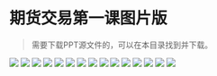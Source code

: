 # 期货交易第一课图片版

> 需要下载PPT源文件的，可以在本目录找到并下载。

![](./幻灯片1.png)
![](./幻灯片2.png)
![](./幻灯片3.png)
![](./幻灯片4.png)
![](./幻灯片5.png)
![](./幻灯片6.png)
![](./幻灯片7.png)
![](./幻灯片8.png)
![](./幻灯片9.png)
![](./幻灯片10.png)
![](./幻灯片11.png)
![](./幻灯片12.png)
![](./幻灯片13.png)
![](./幻灯片14.png)
![](./幻灯片15.png)